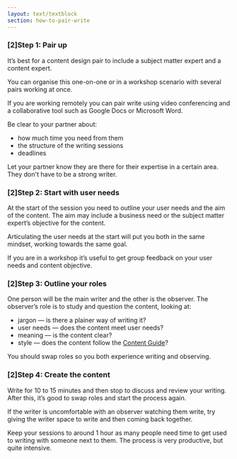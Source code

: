 ```yaml
---
layout: text/textblock
section: how-to-pair-write
---
```

### [2]Step 1: Pair up
It’s best for a content design pair to include a subject matter expert and a content expert.

You can organise this one-on-one or in a workshop scenario with several pairs working at once.

If you are working remotely you can pair write using video conferencing and a collaborative tool such as Google Docs or Microsoft Word.

Be clear to your partner about:
- how much time you need from them
- the structure of the writing sessions
- deadlines

Let your partner know they are there for their expertise in a certain area. They don't have to be a strong writer.

### [2]Step 2: Start with user needs
At the start of the session you need to outline your user needs and the aim of the content. The aim may include a business need or the subject matter expert’s objective for the content.

Articulating the user needs at the start will put you both in the same mindset, working towards the same goal.

If you are in a workshop it’s useful to get group feedback on your user needs and content objective.

### [2]Step 3: Outline your roles
One person will be the main writer and the other is the observer. The observer’s role is to study and question the content, looking at:

- jargon — is there a plainer way of writing it?
- user needs — does the content meet user needs?
- meaning — is the content clear?
- style — does the content follow the [Content Guide](https://guides.service.gov.au/content-guide/)?

You should swap roles so you both experience writing and observing.

### [2]Step 4: Create the content
Write for 10 to 15 minutes and then stop to discuss and review your writing. After this, it’s good to swap roles and start the process again.

If the writer is uncomfortable with an observer watching them write, try giving the writer space to write and then coming back together.

Keep your sessions to around 1 hour as many people need time to get used to writing with someone next to them. The process is very productive, but quite intensive.
